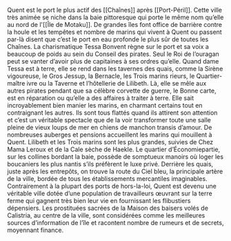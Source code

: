 Quent est le port le plus actif des [[Chaînes]] après [[Port-Péril]]. Cette ville très animée se niche dans la baie pittoresque qui porte le même nom qu’elle au nord de l'[[Île de Motaku]]. De grandes îles font office de barrière contre la houle et les tempêtes et nombre de marins qui vivent à Quent ou passent par-là disent que c’est le port en eau profonde le plus sûr de toutes les Chaînes. La charismatique Tessa Bonvent règne sur le port et sa voix a beaucoup de poids au sein du Conseil des pirates. Seul le Roi de l’ouragan peut se vanter d’avoir plus de capitaines à ses ordres qu’elle. Quand dame Tessa est à terre, elle se rend dans les tavernes des quais, comme la Sirène vigoureuse, le Gros Jessup, la Bernacle, les Trois marins rieurs, le Quartier-maître ivre ou la Taverne et l’hôtellerie de Lilibeth. Là, elle se mêle aux autres pirates pendant que sa célèbre corvette de guerre, le Bonne carte, est en réparation ou qu’elle a des affaires à traiter à terre. Elle sait incroyablement bien manier les marins, en charmant certains tout en contraignant les autres. Ils sont tous flattés quand ils attirent son attention et c’est un véritable spectacle que de la voir transformer toute une salle pleine de vieux loups de mer en chiens de manchon transis d’amour.
De nombreuses auberges et pensions accueillent les marins qui mouillent à Quent. Lilibeth et les Trois marins sont les plus grandes, suivies de Chez Mama Leroux et de la Cale sèche de Haekle. Le quartier d’Économiepartie, sur les collines bordant la baie, possède de somptueux manoirs où loger les boucaniers les plus nantis s’ils préfèrent le luxe privé. Derrière les quais, juste après les entrepôts, on trouve la route du Ciel bleu, la principale artère de la ville, bordée de tous les établissements mercantiles imaginables. Contrairement à la plupart des ports de hors-la-loi, Quent est devenu une véritable ville dotée d’une population de travailleurs œuvrant sur la terre ferme qui gagnent très bien leur vie en fournissant les flibustiers dépensiers. Les prostituées sacrées de la Maison des baisers volés de Calistria, au centre de la ville, sont considérées comme les meilleures sources d’information de l’île et racontent nombre de rumeurs et de secrets, moyennant finance.